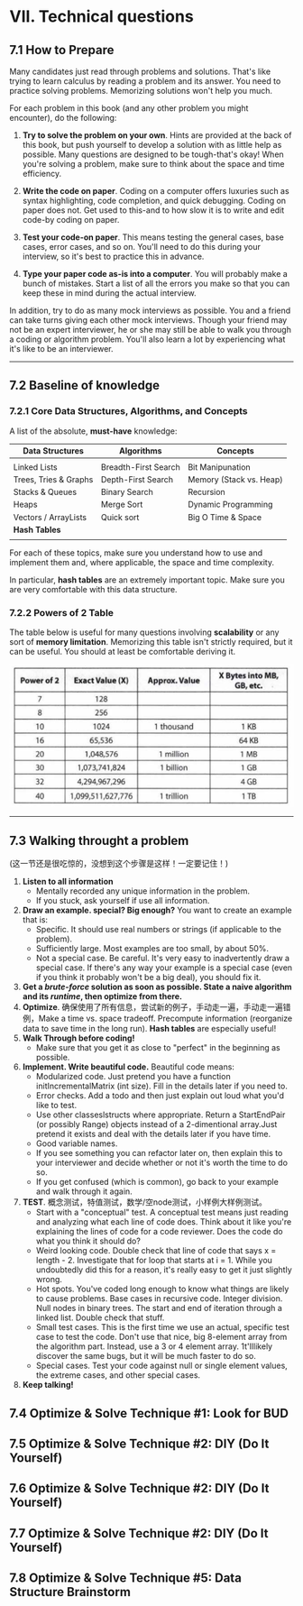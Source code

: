 
# VII.  Technical questions

## **7.1 How to Prepare**

Many candidates just read through problems and solutions. That's like trying to learn calculus by reading a problem and its answer. You need to practice solving problems. Memorizing solutions won't help you much.

For each problem in this book (and any other problem you might encounter), do the following:

1. **Try to solve the problem on your own**. Hints are provided at the back of this book, but push yourself to develop a solution with as little help as possible. Many questions are designed to be tough-that's okay! When you're solving a problem, make sure to think about the space and time efficiency.

2. **Write the code on paper**. Coding on a computer offers luxuries such as syntax highlighting, code completion, and quick debugging. Coding on paper does not. Get used to this-and to how slow it is to write and edit code-by coding on paper.

3. **Test your code-on paper**. This means testing the general cases, base cases, error cases, and so on. You'll need to do this during your interview, so it's best to practice this in advance.

4. **Type your paper code as-is into a computer**. You will probably make a bunch of mistakes. Start a list of all the errors you make so that you can keep these in mind during the actual interview.

In addition, try to do as many mock interviews as possible. You and a friend can take turns giving each other mock interviews. Though your friend may not be an expert interviewer, he or she may still be able to walk you through a coding or algorithm problem. You'll also learn a lot by experiencing what it's like to be an interviewer.

----

## **7.2 Baseline of knowledge**

### 7.2.1 Core Data Structures, Algorithms, and Concepts

A list of the absolute, **must-have** knowledge:

|Data Structures|Algorithms|Concepts|
|-|-|-|
||
|Linked Lists|Breadth-First Search|Bit Manipunation|
|Trees, Tries & Graphs|Depth-First Search|Memory (Stack vs. Heap)|
|Stacks & Queues|Binary Search|Recursion|
|Heaps|Merge Sort|Dynamic Programming|
|Vectors / ArrayLists|Quick sort|Big O Time & Space|
|**Hash Tables**|||
||

For each of these topics, make sure you understand how to use and implement them and, where applicable, the space and time complexity.

In particular, **hash tables** are an extremely important topic. Make sure you are very comfortable with this data structure.

### 7.2.2 Powers of 2 Table

The table below is useful for many questions involving **scalability** or any sort of **memory limitation**. Memorizing this table isn't strictly required, but it can be useful. You should at least be comfortable deriving it.

<img src="./img/powersof2.png">

------

## 7.3 Walking throught a problem

(这一节还是很吃惊的，没想到这个步骤是这样！一定要记住！)

1. **Listen to all information**
   - Mentally recorded any unique information in the problem.
   - If you stuck, ask yourself if use all information.
2. **Draw an example. special? Big enough?**
    You want to create an example that is:
   - Specific. It should use real numbers or strings (if applicable to the problem).
   - Sufficiently large. Most examples are too small, by about 50%.
   - Not a special case. Be careful. It's very easy to inadvertently draw a special case. If there's any way your example is a special case (even if you think it probably won't be a big deal), you should fix it.
3. **Get a *brute-force* solution as soon as possible. State a naive algorithm and its ***runtime***, then optimize from there.**
4. **Optimize**. 确保使用了所有信息，尝试新的例子，手动走一遍，手动走一遍错例，Make a time vs. space tradeoff. Precompute information (reorganize data to save time in the long run). **Hash tables** are especially useful!
5. **Walk Through before coding!**
   - Make sure that you get it as close to "perfect" in the beginning as possible.
6. **Implement. Write beautiful code.** 
   Beautiful code means:
   - Modularized code. Just pretend you have a function initIncrementalMatrix (int size). Fill in the details later if you need to.
   - Error checks. Add a todo and then just explain out loud what you'd like to test.
   - Use other classeslstructs where appropriate. Return a StartEndPair (or possibly Range) objects instead of a 2-dimentional array.Just pretend it exists and deal with the details later if you have time.
   - Good variable names.
   - If you see something you can refactor later on, then explain this to your interviewer and decide whether or not it's worth the time to do so.
   - If you get confused (which is common), go back to your example and walk through it again.
7. **TEST**. 概念测试，特值测试，数学/空node测试，小样例大样例测试。
   - Start with a "conceptual" test. A conceptual test means just reading and analyzing what each line of code does. Think about it like you're explaining the lines of code for a code reviewer. Does the code do what you think it should do?
   - Weird looking code. Double check that line of code that says x = length - 2. Investigate that for loop that starts at i = 1. While you undoubtedly did this for a reason, it's really easy to get it just slightly wrong.
   - Hot spots. You've coded long enough to know what things are likely to cause problems. Base cases in recursive code. Integer division. Null nodes in binary trees. The start and end of iteration through a linked list. Double check that stuff.
   - Small test cases. This is the first time we use an actual, specific test case to test the code. Don't use that nice, big 8-element array from the algorithm part. Instead, use a 3 or 4 element array. 1t'lIlikely discover the same bugs, but it will be much faster to do so.
   - Special cases. Test your code against null or single element values, the extreme cases, and other special cases.
8. **Keep talking!**

## 7.4 Optimize & Solve Technique #1: Look for BUD

## 7.5 Optimize & Solve Technique #2: DIY (Do It Yourself)

## 7.6 Optimize & Solve Technique #2: DIY (Do It Yourself)

## 7.7 Optimize & Solve Technique #2: DIY (Do It Yourself)

## 7.8 Optimize & Solve Technique #5: Data Structure Brainstorm

